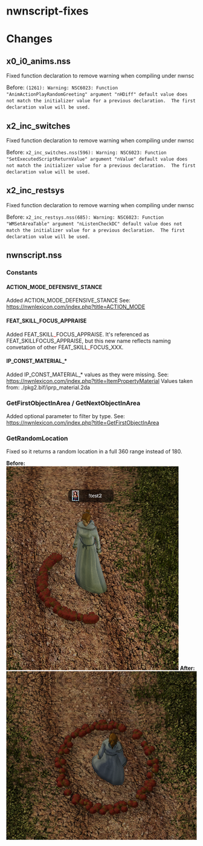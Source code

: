 # nwnscript-fixes





# Changes

## x0_i0_anims.nss

Fixed function declaration to remove warning when compiling under nwnsc

Before: 
`(1261): Warning: NSC6023: Function "AnimActionPlayRandomGreeting" argument "nHDiff" default value does not match the initializer value for a previous declaration.  The first declaration value will be used.`

## x2_inc_switches

Fixed function declaration to remove warning when compiling under nwnsc

Before: 
`x2_inc_switches.nss(596): Warning: NSC6023: Function "SetExecutedScriptReturnValue" argument "nValue" default value does not match the initializer value for a previous declaration.  The first declaration value will be used.`

## x2_inc_restsys

Fixed function declaration to remove warning when compiling under nwnsc

Before: 
`x2_inc_restsys.nss(685): Warning: NSC6023: Function "WMSetAreaTable" argument "nListenCheckDC" default value does not match the initializer value for a previous declaration.  The first declaration value will be used.`

## nwnscript.nss

### Constants 

#### ACTION_MODE_DEFENSIVE_STANCE

Added ACTION_MODE_DEFENSIVE_STANCE
See: https://nwnlexicon.com/index.php?title=ACTION_MODE

#### FEAT_SKILL_FOCUS_APPRAISE

Added FEAT_SKILL<font color="red">\_</font>FOCUS_APPRAISE.  It's referenced as FEAT_SKILLFOCUS_APPRAISE, but this new name reflects naming convetation of other FEAT_SKILL<font color=red>\_</font>FOCUS_XXX.

#### IP_CONST_MATERIAL_*

Added IP_CONST_MATERIAL_* values as they were missing.
See: https://nwnlexicon.com/index.php?title=ItemPropertyMaterial
Values taken from: ./pkg2.bif/iprp_material.2da

### GetFirstObjectInArea / GetNextObjectInArea
Added optional parameter to filter by type.  See: https://nwnlexicon.com/index.php?title=GetFirstObjectInArea

### GetRandomLocation
Fixed so it returns a random location in a full 360 range instead of 180.

**Before:**
![GetRandomLocation_before](images/GetRandomLocation_before.png)
**After:**
 ![GetRandomLocation_after](images/GetRandomLocation_after.png)
